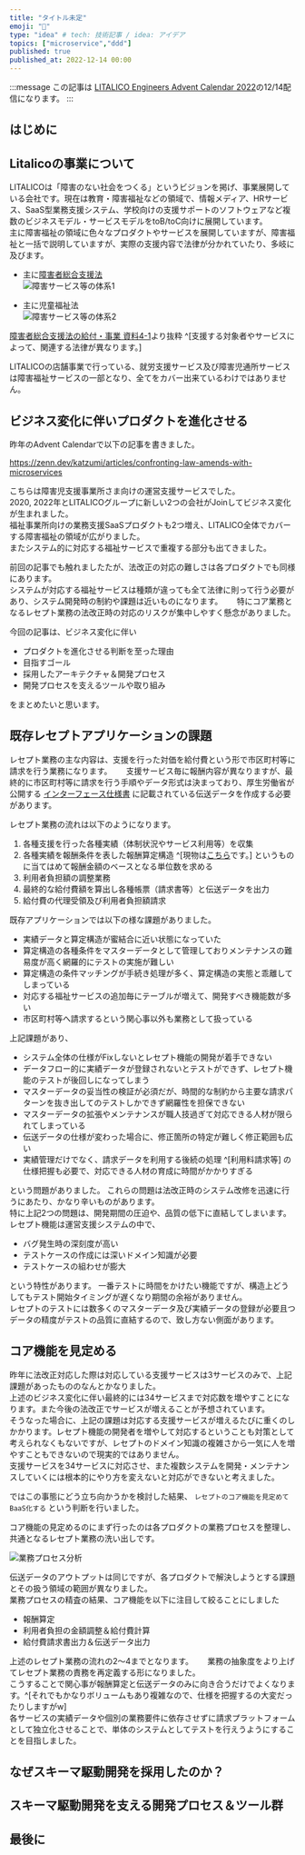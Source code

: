 ```yaml
---
title: "タイトル未定"
emoji: "🙆"
type: "idea" # tech: 技術記事 / idea: アイデア
topics: ["microservice","ddd"]
published: true
published_at: 2022-12-14 00:00 
---
```

:::message
この記事は [LITALICO Engineers Advent Calendar 2022](https://qiita.com/advent-calendar/2022/litalico)の12/14配信になります。
:::

## はじめに

## Litalicoの事業について

LITALICOは「障害のない社会をつくる」というビジョンを掲げ、事業展開している会社です。現在は教育・障害福祉などの領域で、情報メディア、HRサービス、SaaS型業務支援システム、学校向けの支援サポートのソフトウェアなど複数のビジネスモデル・サービスモデルをtoB/toC向けに展開しています。  
主に障害福祉の領域に色々なプロダクトやサービスを展開していますが、障害福祉と一括で説明していますが、実際の支援内容で法律が分かれていたり、多岐に及びます。

* 主に[障害者総合支援法](https://www.mhlw.go.jp/stf/seisakunitsuite/bunya/hukushi_kaigo/shougaishahukushi/service/naiyou.html)  
![障害サービス等の体系1](/images/articles/advent-calender-2022/welfare_service1.png)

* 主に児童福祉法  
![障害サービス等の体系2](/images/articles/advent-calender-2022/welfare_service2.png)

[障害者総合支援法の給付・事業 資料4-1](https://www.mhlw.go.jp/file/06-Seisakujouhou-11130500-Shokuhinanzenbu/0000150448.pdf#page=2)より抜粋 ^[支援する対象者やサービスによって、関連する法律が異なります。]

LITALICOの店舗事業で行っている、就労支援サービス及び障害児通所サービスは障害福祉サービスの一部となり、全てをカバー出来ているわけではありません。


## ビジネス変化に伴いプロダクトを進化させる

昨年のAdvent Calendarで以下の記事を書きました。  

https://zenn.dev/katzumi/articles/confronting-law-amends-with-microservices

こちらは障害児支援事業所さま向けの運営支援サービスでした。  
2020, 2022年とLITALICOグループに新しい2つの会社がJoinしてビジネス変化が生まれました。  
福祉事業所向けの業務支援SaaSプロダクトも2つ増え、LITALICO全体でカバーする障害福祉の領域が広がりました。  
またシステム的に対応する福祉サービスで重複する部分も出てきました。  

前回の記事でも触れましたたが、法改正の対応の難しさは各プロダクトでも同様にあります。  
システムが対応する福祉サービスは種類が違っても全て法律に則って行う必要があり、システム開発時の制約や課題は近いものになります。　　
特にコア業務となるレセプト業務の法改正時の対応のリスクが集中しやすく懸念がありました。

今回の記事は、ビジネス変化に伴い

* プロダクトを進化させる判断を至った理由
* 目指すゴール
* 採用したアーキテクチャ＆開発プロセス
* 開発プロセスを支えるツールや取り組み

をまとめたいと思います。

## 既存レセプトアプリケーションの課題

レセプト業務の主な内容は、支援を行った対価を給付費という形で市区町村等に請求を行う業務になります。　　
支援サービス毎に報酬内容が異なりますが、最終的に市区町村等に請求を行う手順やデータ形式は決まっており、厚生労働省が公開する [インターフェース仕様書](https://www.mhlw.go.jp/stf/seisakunitsuite/bunya/0000174643_00012.html) に記載されている伝送データを作成する必要があります。  

レセプト業務の流れは以下のようになります。

1. 各種支援を行った各種実績（体制状況やサービス利用等）を収集
2. 各種実績を報酬条件を表した報酬算定構造 ^[現物は[こちら](https://www.mhlw.go.jp/content/12200000/000763603.pdf)です。] というものに当てはめて報酬金額のベースとなる単位数を求める
3. 利用者負担額の調整業務
4. 最終的な給付費額を算出し各種帳票（請求書等）と伝送データを出力
5. 給付費の代理受領及び利用者負担額請求

既存アプリケーションでは以下の様な課題がありました。

* 実績データと算定構造が蜜結合に近い状態になっていた
* 算定構造の各種条件をマスターデータとして管理しておりメンテナンスの難易度が高く網羅的にテストの実施が難しい
* 算定構造の条件マッチングが手続き処理が多く、算定構造の実態と乖離してしまっている
* 対応する福祉サービスの追加毎にテーブルが増えて、開発すべき機能数が多い
* 市区町村等へ請求するという関心事以外も業務として扱っている

上記課題があり、

* システム全体の仕様がFixしないとレセプト機能の開発が着手できない
* データフロー的に実績データが登録されないとテストができず、レセプト機能のテストが後回しになってしまう
* マスターデータの妥当性の検証が必須だが、時間的な制約から主要な請求パターンを抜き出してのテストしかできず網羅性を担保できない
* マスターデータの拡張やメンテナンスが職人技過ぎて対応できる人材が限られてしまっている
* 伝送データの仕様が変わった場合に、修正箇所の特定が難しく修正範囲も広い
* 実績管理だけでなく、請求データを利用する後続の処理 ^[利用料請求等] の仕様把握も必要で、対応できる人材の育成に時間がかかりすぎる

という問題がありました。
これらの問題は法改正時のシステム改修を迅速に行うにあたり、かなり辛いものがあります。  
特に上記2つの問題は、開発期間の圧迫や、品質の低下に直結してしまいます。  
レセプト機能は運営支援システムの中で、

* バグ発生時の深刻度が高い
* テストケースの作成には深いドメイン知識が必要
* テストケースの組わせが膨大

という特性があります。
一番テストに時間をかけたい機能ですが、構造上どうしてもテスト開始タイミングが遅くなり期間の余裕がありません。  
レセプトのテストには数多くのマスターデータ及び実績データの登録が必要且つデータの精度がテストの品質に直結するので、致し方ない側面があります。

## コア機能を見定める

昨年に法改正対応した際は対応している支援サービスは3サービスのみで、上記課題があったもののなんとかなりました。  
上述のビジネス変化に伴い最終的には34サービスまで対応数を増やすことになります。また今後の法改正でサービスが増えることが予想されています。  
そうなった場合に、上記の課題は対応する支援サービスが増えるたびに重くのしかかります。レセプト機能の開発者を増やして対応するということも対策として考えられなくもないですが、レセプトのドメイン知識の複雑さから一気に人を増やすこともできないので現実的ではありません。  
支援サービスを34サービスに対応させ、また複数システムを開発・メンテナンスしていくには根本的にやり方を変えないと対応ができないと考えました。　　

ではこの事態にどう立ち向かうかを検討した結果、 `レセプトのコア機能を見定めてBaaS化する` という判断を行いました。

コア機能の見定めるのにまず行ったのは各プロダクトの業務プロセスを整理し、共通となるレセプト業務の洗い出しです。

![業務プロセス分析](/images/articles/advent-calender-2022/business_process.png)


伝送データのアウトプットは同じですが、各プロダクトで解決しようとする課題とその扱う領域の範囲が異なりました。  
業務プロセスの精査の結果、コア機能を以下に注目して絞ることにしました

* 報酬算定
* 利用者負担の金額調整＆給付費計算
* 給付費請求書出力＆伝送データ出力

上述のレセプト業務の流れの2〜4までとなります。　　
業務の抽象度をより上げてレセプト業務の責務を再定義する形になりました。  
こうすることで関心事が報酬算定と伝送データのみに向き合うだけでよくなります。^[それでもかなりボリュームもあり複雑なので、仕様を把握するの大変だったりしますがw]  
各サービスの実績データや個別の業務要件に依存させずに請求プラットフォームとして独立化させることで、単体のシステムとしてテストを行えうようにすることを目指しました。



## なぜスキーマ駆動開発を採用したのか？

## スキーマ駆動開発を支える開発プロセス＆ツール群

## 最後に

